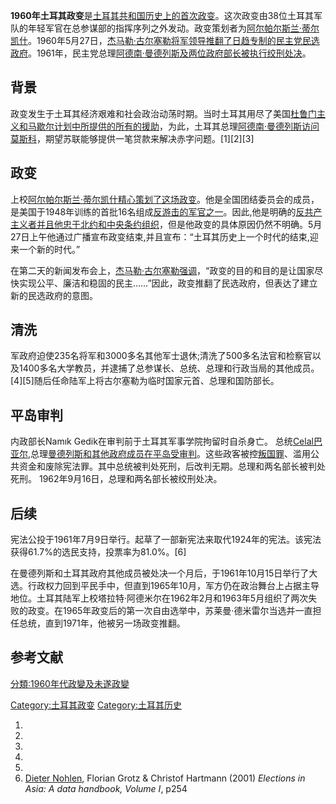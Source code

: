 **1960年土耳其政变**是[土耳其共和国历史上的首次政变](https://zh.wikipedia.org/wiki/土耳其共和国 "wikilink")。这次政变由38位土耳其军队的年轻军官在总参谋部的指挥序列之外发动。政变策划者为[阿尔帕尔斯兰·蒂尔凯什](https://zh.wikipedia.org/wiki/阿尔帕尔斯兰·蒂尔凯什 "wikilink")。1960年5月27日，[杰马勒·古尔塞勒将军领导推翻了日趋专制的](../Page/杰马勒·古尔塞勒.md "wikilink")[民主党民选政府](https://zh.wikipedia.org/wiki/民主党_\(1946年—1961年,土耳其\) "wikilink")。1961年，民主党总理[阿德南·曼德列斯及两位政府部长被执行绞刑处决](https://zh.wikipedia.org/wiki/阿德南·曼德列斯 "wikilink")。

## 背景

政变发生于土耳其经济艰难和社会政治动荡时期。当时土耳其用尽了美国[杜鲁门主义和](../Page/杜鲁门主义.md "wikilink")[马歇尔计划中所提供的所有的援助](../Page/马歇尔计划.md "wikilink")，为此，土耳其总理[阿德南·曼德列斯访问](https://zh.wikipedia.org/wiki/阿德南·曼德列斯 "wikilink")[莫斯科](../Page/莫斯科.md "wikilink")，期望苏联能够提供一笔贷款来解决赤字问题。\[1\]\[2\]\[3\]

## 政变

上校[阿尔帕尔斯兰·蒂尔凯什精心策划了这场政变](https://zh.wikipedia.org/wiki/阿尔帕尔斯兰·蒂尔凯什 "wikilink")。他是全国团结委员会的成员，是美国于1948年训练的首批16名组成[反游击的军官之一](https://zh.wikipedia.org/wiki/反游击 "wikilink")。因此,他是明确的[反共产主义者并且他忠于](https://zh.wikipedia.org/wiki/反共产主义 "wikilink")[北约和](https://zh.wikipedia.org/wiki/北约 "wikilink")[中央条约组织](https://zh.wikipedia.org/wiki/中央条约组织 "wikilink")，但是他政变的具体原因仍然不明确。5月27日上午他通过广播宣布政变结束,并且宣布：“土耳其历史上一个时代的结束,迎来一个新的时代。”

在第二天的新闻发布会上，[杰马勒·古尔塞勒强调](../Page/杰马勒·古尔塞勒.md "wikilink")，“政变的目的和目的是让国家尽快实现公平、廉洁和稳固的民主……”因此，政变推翻了民选政府，但表达了建立新的民选政府的意图。

## 清洗

军政府迫使235名将军和3000多名其他军士退休;清洗了500多名法官和检察官以及1400多名大学教员，并逮捕了总参谋长、总统、总理和行政当局的其他成员。\[4\]\[5\]随后任命陆军上将古尔塞勒为临时国家元首、总理和国防部长。

## 平岛审判

内政部长Namık Gedik在审判前于土耳其军事学院拘留时自杀身亡。
总统[Celal巴亚尔](https://zh.wikipedia.org/wiki/Celal巴亚尔 "wikilink"),总理[曼德列斯和其他政府成员在平岛受审判](https://zh.wikipedia.org/wiki/曼德列斯 "wikilink")。这些政客被控[叛国罪](https://zh.wikipedia.org/wiki/叛国罪 "wikilink")、滥用公共资金和废除宪法罪。其中总统被判处死刑，后改判无期。总理和两名部长被判处死刑。
1962年9月16日，总理和两名部长被绞刑处决。

## 后续

宪法公投于1961年7月9日举行。起草了一部新宪法来取代1924年的宪法。该宪法获得61.7%的选民支持，投票率为81.0%。\[6\]

在曼德列斯和土耳其政府其他成员被处决一个月后，于1961年10月15日举行了大选。行政权力回到平民手中，但直到1965年10月，军方仍在政治舞台上占据主导地位。土耳其陆军上校塔拉特·阿德米尔在1962年2月和1963年5月组织了两次失败的政变。在1965年政变后的第一次自由选举中，苏莱曼·德米雷尔当选并一直担任总统，直到1971年，他被另一场政变推翻。

## 参考文献

[分類:1960年代政變及未遂政變](https://zh.wikipedia.org/wiki/分類:1960年代政變及未遂政變 "wikilink")

[Category:土耳其政变](https://zh.wikipedia.org/wiki/Category:土耳其政变 "wikilink")
[Category:土耳其历史](https://zh.wikipedia.org/wiki/Category:土耳其历史 "wikilink")

1.
2.
3.
4.
5.
6.  [Dieter
    Nohlen](https://zh.wikipedia.org/wiki/Dieter_Nohlen "wikilink"),
    Florian Grotz & Christof Hartmann (2001) *Elections in Asia: A data
    handbook, Volume I*, p254